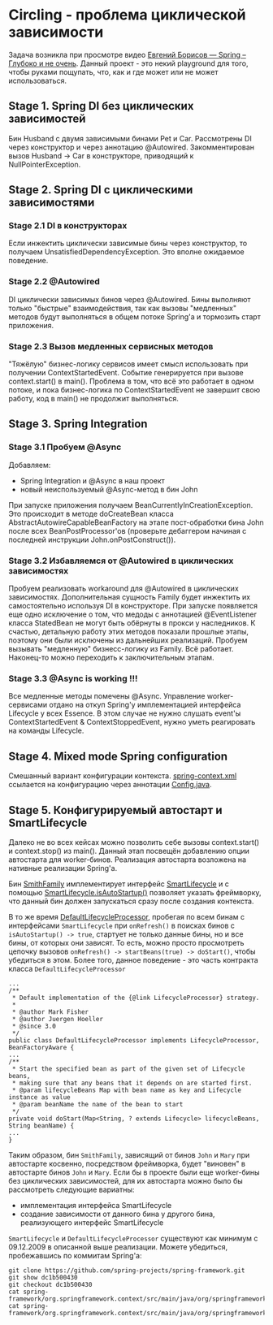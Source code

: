 # Circling - проблема циклической зависимости

Задача возникла при просмотре видео 
[Евгений Борисов — Spring – Глубоко и не очень](https://youtu.be/nGfeSo52_8A). Данный проект - это
некий playground для того, чтобы руками пощупать, что, как и где может или не может использоваться. 

## Stage 1. Spring DI без циклических зависимостей

Бин Husband с двумя зависимыми бинами Pet и Car. Рассмотрены DI через конструктор и через аннотацию @Autowired.
Закомментирован вызов Husband -> Car в конструкторе, приводящий к NullPointerException. 

## Stage 2. Spring DI с циклическими зависимостями

### Stage 2.1 DI в конструкторах

Если инжектить циклически зависимые бины через конструктор, то получаем UnsatisfiedDependencyException. 
Это вполне ожидаемое поведение.

### Stage 2.2 @Autowired

DI циклически зависимых бинов через @Autowired. Бины выполняют только "быстрые" взаимодействия, так как
вызовы "медленных" методов будут выполняться в общем потоке Spring'а и тормозить старт приложения. 

### Stage 2.3 Вызов медленных сервисных методов

"Тяжёлую" бизнес-логику сервисов имеет смысл использовать при получении ContextStartedEvent. Событие генерируется при
вызове context.start() в main(). Проблема в том, что всё это работает в одном потоке, и пока бизнес-логика по
ContextStartedEvent не завершит свою работу, код в main() не продолжит выполняться. 

## Stage 3. Spring Integration

### Stage 3.1 Пробуем @Async
 
Добавляем:
* Spring Integration и @Async в наш проект
* новый неиспользуемый @Async-метод в бин John

При запуске приложения получаем BeanCurrentlyInCreationException. Это происходит в методе 
doCreateBean класса AbstractAutowireCapableBeanFactory на этапе пост-обработки бина John
после всех BeanPostProcessor'ов (проверьте дебаггером начиная с последней инструкции 
John.onPostConstruct()).     

### Stage 3.2 Избавляемся от @Autowired в циклических зависимостях

Пробуем реализовать workaround для @Autowired в циклических зависимостях. Дополнительная сущность Family будет
инжектить их самостоятельно используя DI в конструкторе. При запуске появляется еще одно исключение о том, что 
медоды с аннотацией @EventListener класса StatedBean не могут быть обёрнуты в прокси у наследников. К счастью,
детальную работу этих методов показали прошлые этапы, поэтому они были исключены из дальнейших реализаций. Пробуем
вызывать "медленную" бизнесс-логику из Family. Всё работает. Наконец-то можно переходить к заключительным этапам. 

### Stage 3.3 @Async is working !!!

Все медленные методы помечены @Async. Управление worker-сервисами отдано на откуп Spring'у имплементацией интерфейса
 Lifecycle у всех Essence. В этом случае не нужно слушать event'ы ContextStartedEvent & ContextStoppedEvent, 
 нужно уметь реагировать на команды Lifecycle.
 
## Stage 4. Mixed mode Spring configuration

Смешанный вариант конфигурации контекста. [spring-context.xml](src/main/resources/spring-context.xml) ссылается на 
конфигурацию через аннотации [Config.java](src/main/java/info/kupchenko/sandbox/spring/circling/Config.java).

## Stage 5. Конфигурируемый автостарт и SmartLifecycle 

Далеко не во всех кейсах можно позволить себе вызовы context.start() и context.stop() из main(). Данный этап
посвещён добавлению опции автостарта для worker-бинов. Реализация автостарта возложена на нативные реализации 
Spring'а.

Бин [SmithFamily](src/main/java/info/kupchenko/sandbox/spring/circling/family/SmithFamily.java) имплементирует
интерфейс [SmartLifecycle](https://github.com/spring-projects/spring-framework/blob/master/spring-context/src/main/java/org/springframework/context/SmartLifecycle.java)
и с помощью [SmartLifecycle.isAutoStartup()](https://docs.spring.io/spring/docs/current/javadoc-api/org/springframework/context/SmartLifecycle.html#isAutoStartup--)
позволяет указать фреймворку, что данный бин должен запускаться сразу после создания контекста.   

В то же время [DefaultLifecycleProcessor](https://docs.spring.io/spring/docs/current/javadoc-api/org/springframework/context/support/DefaultLifecycleProcessor.html),
пробегая по всем бинам с интерфейсами `SmartLifecycle` при `onRefresh()` в поисках бинов с `isAutoStartup() -> true`, 
стартует не только данные бины, но и все бины, от которых они зависят. То есть, можно просто просмотреть цепочку вызовов
`onRefresh() -> startBeans(true) -> doStart()`, чтобы убедиться в этом. Более того, данное поведение - это часть контракта
класса `DefaultLifecycleProcessor`
```
...
/**
 * Default implementation of the {@link LifecycleProcessor} strategy.
 *
 * @author Mark Fisher
 * @author Juergen Hoeller
 * @since 3.0
 */
public class DefaultLifecycleProcessor implements LifecycleProcessor, BeanFactoryAware {
...
/**
 * Start the specified bean as part of the given set of Lifecycle beans,
 * making sure that any beans that it depends on are started first.
 * @param lifecycleBeans Map with bean name as key and Lifecycle instance as value
 * @param beanName the name of the bean to start
 */
private void doStart(Map<String, ? extends Lifecycle> lifecycleBeans, String beanName) {
...
}
```
Таким образом, бин `SmithFamily`, зависящий от бинов `John` и `Mary` при автостарте косвенно, посредством фреймворка,
будет "виновен" в автостарте бинов `John` и `Mary`. Если бы в проекте были еще worker-бины без циклических зависимостей, 
для их автостарта можно было бы рассмотреть следующие вариатны:
* имплементация интерфейса SmartLifecycle
* создание зависимости от данного бина у другого бина, реализующего интерфейс SmartLifecycle 

`SmartLifecycle` и `DefaultLifecycleProcessor` существуют как минимум с 09.12.2009 в описанной выше реализации.
Можете убедиться, пробежавшись по коммитам Spring'а: 
```
git clone https://github.com/spring-projects/spring-framework.git
git show dc1b500430
git checkout dc1b500430
cat spring-framework/org.springframework.context/src/main/java/org/springframework/context/support/DefaultLifecycleProcessor.java
cat spring-framework/org.springframework.context/src/main/java/org/springframework/context/SmartLifecycle.java
```

